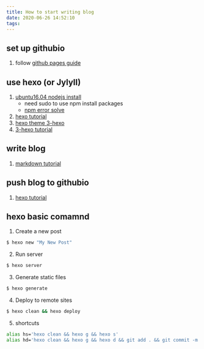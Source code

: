 ```yaml
---
title: How to start writing blog
date: 2020-06-26 14:52:10
tags:
---
```


## set up githubio
1. follow [github pages guide](https://guides.github.com/features/pages/)

## use hexo (or JylyII)
1. [ubuntu16.04 nodejs install](https://github.com/nodesource/distributions/blob/master/README.md)
   * need sudo to use npm install packages
   * [npm error solve](https://www.jianshu.com/p/3fd7d90db01a)
2. [hexo tutorial](https://hexo.io/zh-cn/)
3. [hexo theme 3-hexo](https://github.com/yelog/hexo-theme-3-hexo)
4. [3-hexo tutorial](https://yelog.org/2017/03/23/3-hexo-instruction/)

## write blog
1. [markdown tutorial](https://guides.github.com/features/mastering-markdown/)


## push blog to githubio
1. [hexo tutorial](https://hexo.io/zh-cn/docs/one-command-deployment)

## hexo basic comamnd
1.  Create a new post
``` bash
$ hexo new "My New Post"
```

2. Run server
``` bash
$ hexo server
```

3. Generate static files
``` bash
$ hexo generate
```

4. Deploy to remote sites
``` bash
$ hexo clean && hexo deploy
```
5. shortcuts
``` bash
alias hs='hexo clean && hexo g && hexo s'
alias hd='hexo clean && hexo g && hexo d && git add . && git commit -m "update" && git push -f'
```
